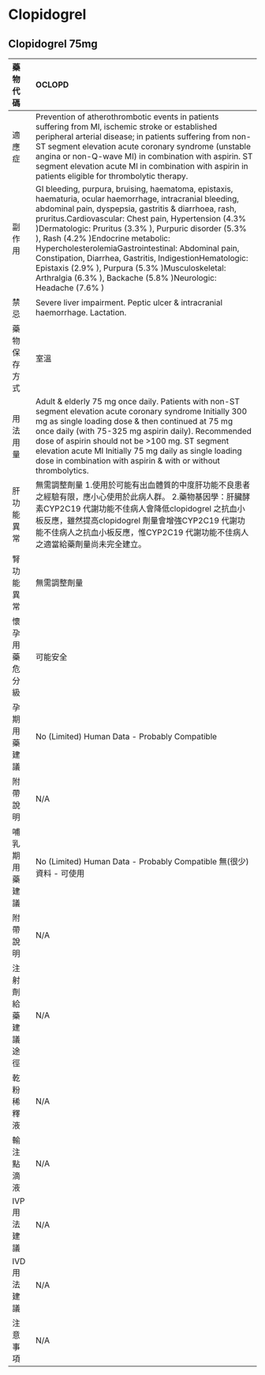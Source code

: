 # Clopidogrel

## Clopidogrel 75mg

| 藥物代碼 | OCLOPD |
| :--- | :--- |
| 適應症 | Prevention of atherothrombotic events in patients suffering from MI, ischemic stroke or established peripheral arterial disease; in patients suffering from non-ST segment elevation acute coronary syndrome \(unstable angina or non-Q-wave MI\) in combination with aspirin. ST segment elevation acute MI in combination with aspirin in patients eligible for thrombolytic therapy. |
| 副作用 | GI bleeding, purpura, bruising, haematoma, epistaxis, haematuria, ocular haemorrhage, intracranial bleeding, abdominal pain, dyspepsia, gastritis & diarrhoea, rash, pruritus.Cardiovascular: Chest pain, Hypertension \(4.3% \)Dermatologic: Pruritus \(3.3% \), Purpuric disorder \(5.3% \), Rash \(4.2% \)Endocrine metabolic: HypercholesterolemiaGastrointestinal: Abdominal pain, Constipation, Diarrhea, Gastritis, IndigestionHematologic: Epistaxis \(2.9% \), Purpura \(5.3% \)Musculoskeletal: Arthralgia \(6.3% \), Backache \(5.8% \)Neurologic: Headache \(7.6% \) |
| 禁忌 | Severe liver impairment. Peptic ulcer & intracranial haemorrhage. Lactation. |
| 藥物保存方式 | 室溫 |
| 用法用量 | Adult & elderly 75 mg once daily. Patients with non-ST segment elevation acute coronary syndrome Initially 300 mg as single loading dose & then continued at 75 mg once daily \(with 75-325 mg aspirin daily\). Recommended dose of aspirin should not be &gt;100 mg. ST segment elevation acute MI Initially 75 mg daily as single loading dose in combination with aspirin & with or without thrombolytics. |
| 肝功能異常 | 無需調整劑量  1.使用於可能有出血體質的中度肝功能不良患者之經驗有限，應小心使用於此病人群。 2.藥物基因學：肝臟酵素CYP2C19 代謝功能不佳病人會降低clopidogrel 之抗血小板反應，雖然提高clopidogrel 劑量會增強CYP2C19 代謝功能不佳病人之抗血小板反應，惟CYP2C19 代謝功能不佳病人之適當給藥劑量尚未完全建立。 |
| 腎功能異常 | 無需調整劑量 |
| 懷孕用藥危分級 | 可能安全 |
| 孕期用藥建議 | No \(Limited\) Human Data - Probably Compatible |
| 附帶說明 | N/A |
| 哺乳期用藥建議 | No \(Limited\) Human Data - Probably Compatible 無\(很少\)資料 - 可使用 |
| 附帶說明 | N/A |
| 注射劑給藥建議途徑 | N/A |
| 乾粉稀釋液 | N/A |
| 輸注點滴液 | N/A |
| IVP 用法建議 | N/A |
| IVD 用法建議 | N/A |
| 注意事項 | N/A |

